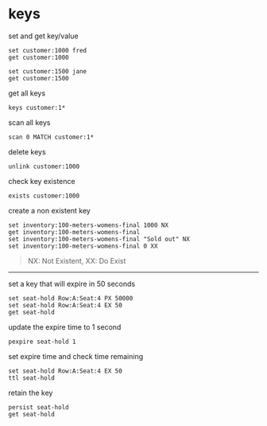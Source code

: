 
# keys

set and get key/value
```redis
set customer:1000 fred
get customer:1000
```
```redis
set customer:1500 jane
get customer:1500
```

get all keys
```redis
keys customer:1*
```

scan all keys
```redis
scan 0 MATCH customer:1*
```

delete keys
```redis
unlink customer:1000
```

check key existence
```redis
exists customer:1000
```

create a non existent key
```redis
set inventory:100-meters-womens-final 1000 NX
get inventory:100-meters-womens-final
set inventory:100-meters-womens-final "Sold out" NX
set inventory:100-meters-womens-final 0 XX
```
> NX: Not Existent, XX: Do Exist
---

set a key that will expire in 50 seconds
```redis
set seat-hold Row:A:Seat:4 PX 50000
set seat-hold Row:A:Seat:4 EX 50
get seat-hold
```

update the expire time to 1 second
```redis
pexpire seat-hold 1
```

set expire time and check time remaining
```redis
set seat-hold Row:A:Seat:4 EX 50
ttl seat-hold
```

retain the key
```redis
persist seat-hold
get seat-hold
```
